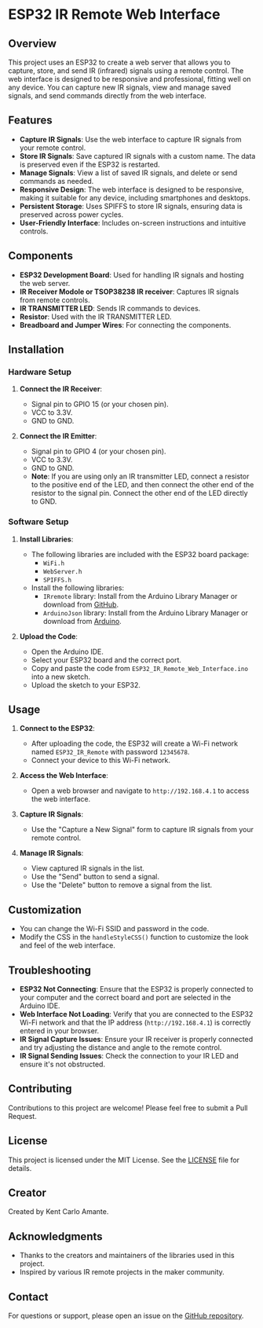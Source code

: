 # ESP32 IR Remote Web Interface

## Overview
This project uses an ESP32 to create a web server that allows you to capture, store, and send IR (infrared) signals using a remote control. The web interface is designed to be responsive and professional, fitting well on any device. You can capture new IR signals, view and manage saved signals, and send commands directly from the web interface.

## Features
- **Capture IR Signals**: Use the web interface to capture IR signals from your remote control.
- **Store IR Signals**: Save captured IR signals with a custom name. The data is preserved even if the ESP32 is restarted.
- **Manage Signals**: View a list of saved IR signals, and delete or send commands as needed.
- **Responsive Design**: The web interface is designed to be responsive, making it suitable for any device, including smartphones and desktops.
- **Persistent Storage**: Uses SPIFFS to store IR signals, ensuring data is preserved across power cycles.
- **User-Friendly Interface**: Includes on-screen instructions and intuitive controls.

## Components
- **ESP32 Development Board**: Used for handling IR signals and hosting the web server.
- **IR Receiver Modole or TSOP38238 IR receiver**: Captures IR signals from remote controls.
- **IR TRANSMITTER LED**: Sends IR commands to devices.
- **Resistor**: Used with the IR TRANSMITTER LED.
- **Breadboard and Jumper Wires**: For connecting the components.

## Installation

### Hardware Setup
1. **Connect the IR Receiver**:
   - Signal pin to GPIO 15 (or your chosen pin).
   - VCC to 3.3V.
   - GND to GND.

2. **Connect the IR Emitter**:
   - Signal pin to GPIO 4 (or your chosen pin).
   - VCC to 3.3V.
   - GND to GND.
   - **Note**: If you are using only an IR transmitter LED, connect a resistor to the positive end of the LED, and then connect the other end of the resistor to the signal pin. Connect the other end of the LED directly to GND.

### Software Setup
1. **Install Libraries**:
   - The following libraries are included with the ESP32 board package:
     - `WiFi.h`
     - `WebServer.h`
     - `SPIFFS.h`
   - Install the following libraries:
     - `IRremote` library: Install from the Arduino Library Manager or download from [GitHub](https://github.com/Arduino-IRremote/Arduino-IRremote).
     - `ArduinoJson` library: Install from the Arduino Library Manager or download from [Arduino](https://www.arduino.cc/reference/en/libraries/arduinojson/).

2. **Upload the Code**:
   - Open the Arduino IDE.
   - Select your ESP32 board and the correct port.
   - Copy and paste the code from `ESP32_IR_Remote_Web_Interface.ino` into a new sketch.
   - Upload the sketch to your ESP32.

## Usage
1. **Connect to the ESP32**:
   - After uploading the code, the ESP32 will create a Wi-Fi network named `ESP32_IR_Remote` with password `12345678`.
   - Connect your device to this Wi-Fi network.

2. **Access the Web Interface**:
   - Open a web browser and navigate to `http://192.168.4.1` to access the web interface.

3. **Capture IR Signals**:
   - Use the "Capture a New Signal" form to capture IR signals from your remote control.

4. **Manage IR Signals**:
   - View captured IR signals in the list.
   - Use the "Send" button to send a signal.
   - Use the "Delete" button to remove a signal from the list.

## Customization
- You can change the Wi-Fi SSID and password in the code.
- Modify the CSS in the `handleStyleCSS()` function to customize the look and feel of the web interface.

## Troubleshooting
- **ESP32 Not Connecting**: Ensure that the ESP32 is properly connected to your computer and the correct board and port are selected in the Arduino IDE.
- **Web Interface Not Loading**: Verify that you are connected to the ESP32 Wi-Fi network and that the IP address (`http://192.168.4.1`) is correctly entered in your browser.
- **IR Signal Capture Issues**: Ensure your IR receiver is properly connected and try adjusting the distance and angle to the remote control.
- **IR Signal Sending Issues**: Check the connection to your IR LED and ensure it's not obstructed.

## Contributing
Contributions to this project are welcome! Please feel free to submit a Pull Request.

## License
This project is licensed under the MIT License. See the [LICENSE](LICENSE) file for details.

## Creator
Created by Kent Carlo Amante.

## Acknowledgments
- Thanks to the creators and maintainers of the libraries used in this project.
- Inspired by various IR remote projects in the maker community.

## Contact
For questions or support, please open an issue on the [GitHub repository](https://github.com/Skca01/ESP32-IR-Remote-Web-Interface).
